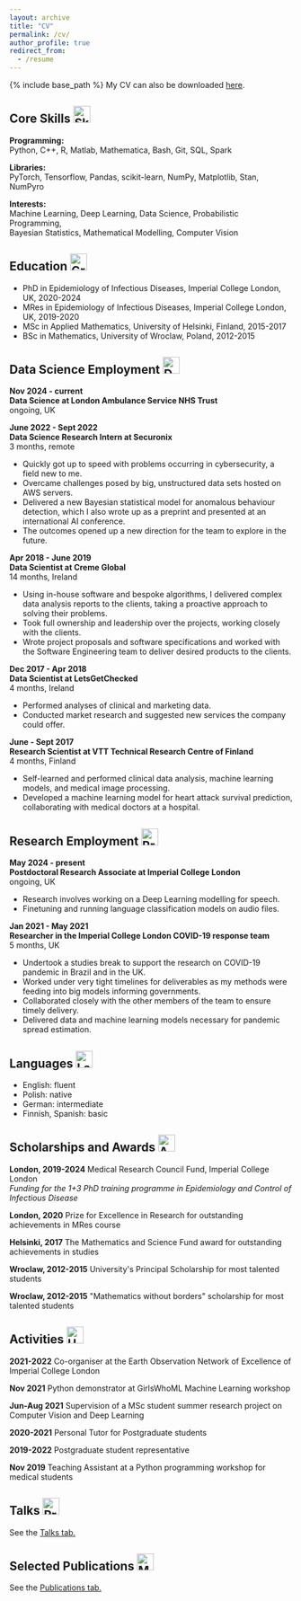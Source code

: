 ```yaml
---
layout: archive
title: "CV"
permalink: /cv/
author_profile: true
redirect_from:
  - /resume
---
```


{% include base_path %}
My CV can also be downloaded [here](https://ihawryluk.github.io/files/cv_hawryluk_23062024.pdf).


## Core Skills <img src="https://img.icons8.com/?size=100&id=k4pDhxkT8V6A&format=png&color=000000" width="30" height="30" alt="Skills"/>

**Programming:**  
Python, C++, R, Matlab, Mathematica, Bash, Git, SQL, Spark

**Libraries:**  
PyTorch, Tensorflow, Pandas, scikit-learn, NumPy, Matplotlib, Stan, NumPyro

**Interests:**  
Machine Learning, Deep Learning, Data Science, Probabilistic Programming,  
Bayesian Statistics, Mathematical Modelling, Computer Vision


## Education <img src="https://img.icons8.com/?size=100&id=23318&format=png&color=000000" width="30" height="30" alt="Graduate"/>

* PhD in Epidemiology of Infectious Diseases, Imperial College London, UK, 2020-2024
* MRes in Epidemiology of Infectious Diseases, Imperial College London, UK, 2019-2020
* MSc in Applied Mathematics, University of Helsinki, Finland, 2015-2017
* BSc in Mathematics, University of Wroclaw, Poland, 2012-2015



## Data Science Employment <img src="https://img.icons8.com/?size=100&id=JQbiuA6flrXj&format=png&color=000000" width="30" height="30" alt="Data Scientist"/>

**Nov 2024 - current**  
**Data Science at London Ambulance Service NHS Trust**  
ongoing, UK

**June 2022 - Sept 2022**  
**Data Science Research Intern at Securonix**  
3 months, remote  
- Quickly got up to speed with problems occurring in cybersecurity, a field new to me.  
- Overcame challenges posed by big, unstructured data sets hosted on AWS servers.  
- Delivered a new Bayesian statistical model for anomalous behaviour detection, which I also wrote up as a preprint and presented at an international AI conference.  
- The outcomes opened up a new direction for the team to explore in the future.  

**Apr 2018 - June 2019**  
**Data Scientist at Creme Global**  
14 months, Ireland  
- Using in-house software and bespoke algorithms, I delivered complex data analysis reports to the clients, taking a proactive approach to solving their problems.  
- Took full ownership and leadership over the projects, working closely with the clients.  
- Wrote project proposals and software specifications and worked with the Software Engineering team to deliver desired products to the clients.  

**Dec 2017 - Apr 2018**  
**Data Scientist at LetsGetChecked**  
4 months, Ireland  
- Performed analyses of clinical and marketing data.  
- Conducted market research and suggested new services the company could offer.  

**June - Sept 2017**  
**Research Scientist at VTT Technical Research Centre of Finland**  
4 months, Finland  
- Self-learned and performed clinical data analysis, machine learning models, and medical image processing.  
- Developed a machine learning model for heart attack survival prediction, collaborating with medical doctors at a hospital.  



## Research Employment <img src="https://img.icons8.com/?size=100&id=n0X3RRyAOlyK&format=png&color=000000" width="30" height="30" alt="Programmer Female"/>

**May 2024 - present**  
**Postdoctoral Research Associate at Imperial College London**  
ongoing, UK  
- Research involves working on a Deep Learning modelling for speech.  
- Finetuning and running language classification models on audio files.  

**Jan 2021 - May 2021**  
**Researcher in the Imperial College London COVID-19 response team**  
5 months, UK  
- Undertook a studies break to support the research on COVID-19 pandemic in Brazil and in the UK.  
- Worked under very tight timelines for deliverables as my methods were feeding into big models informing governments.  
- Collaborated closely with the other members of the team to ensure timely delivery.  
- Delivered data and machine learning models necessary for pandemic spread estimation.  


## Languages <img src="https://img.icons8.com/?size=100&id=10lwQw8Al1lP&format=png&color=000000" width="30" height="30" alt="Languages"/>

- English: fluent
- Polish: native
- German: intermediate
- Finnish, Spanish: basic


## Scholarships and Awards <img src="https://img.icons8.com/?size=100&id=mvh2IUZr5AXR&format=png&color=000000" width="30" height="30" alt="Awards"/>

**London, 2019-2024**  Medical Research Council Fund, Imperial College London  
*Funding for the 1+3 PhD training programme in Epidemiology and Control of Infectious Disease*

**London, 2020**  Prize for Excellence in Research for outstanding achievements in MRes course

**Helsinki, 2017**  The Mathematics and Science Fund award for outstanding achievements in studies

**Wroclaw, 2012-2015**  University's Principal Scholarship for most talented students

**Wroclaw, 2012-2015**  "Mathematics without borders" scholarship for most talented students



## Activities <img src="https://img.icons8.com/?size=100&id=71188&format=png&color=000000" width="30" height="30" alt="University"/>

**2021-2022**  Co-organiser at the Earth Observation Network of Excellence of Imperial College London

**Nov 2021**  Python demonstrator at GirlsWhoML Machine Learning workshop

**Jun-Aug 2021**  Supervision of a MSc student summer research project on Computer Vision and Deep Learning

**2020-2021**  Personal Tutor for Postgraduate students

**2019-2022**  Postgraduate student representative

**Nov 2019**  Teaching Assistant at a Python programming workshop for medical students


  
## Talks <img src="https://img.icons8.com/?size=100&id=b3pmakv2kPti&format=png&color=000000" width="30" height="30" alt="Presentation"/>

See the [Talks tab.](https://ihawryluk.github.io/talks/)

<!-- **May 2024**  
Machine Learning and Global Health network meeting (talk)

**May 2023**  
ICLR ML for Global Health workshop (poster)

**Feb 2023**  
AAAI Artificial Intelligence for Cybersecurity workshop (talk)

**Nov 2022**  
American Society of Tropical Medicine and Hygiene conference (poster)  
Science: Polish Perspectives 2022 conference (poster)  
European Space Agency: ML for Earth Observation workshop (poster)

**July 2021**  
Uncertainty in Artificial Intelligence conference (talk)

**May 2021**  
Science: Polish Perspectives 2021 conference (talk) -->

  
## Selected Publications <img src="https://img.icons8.com/?size=100&id=NdcRE4GyXwnl&format=png&color=000000" width="30" height="30" alt="Magazine"/>

See the [Publications tab.](https://ihawryluk.github.io/publications/)

<!-- 1. I. Hawryluk et al. Inference of COVID-19 epidemiological distributions from Brazilian hospital data. *Journal of The Royal Society Interface*, 17(172):20200596, 2020. [URL](https://doi.org/10.1098/rsif.2020.0596)

2. I. Hawryluk et al. Gaussian Process Nowcasting: Application to COVID-19 Mortality Reporting. *UAI 2021. PLMR*, 2021. [URL](https://proceedings.mlr.press/v161/hawryluk21a.html)

3. I. Hawryluk et al. Application of referenced thermodynamic integration to Bayesian model selection. *PLOS ONE*, 18(8):1–16, 08 2023. [URL](https://doi.org/10.1371/journal.pone.0289889)

4. I. Hawryluk et al. Peer-group Behaviour Analytics of Windows Authentications Events Using Hierarchical Bayesian Modelling. *arXiv preprint*, 2022. [URL](https://arxiv.org/abs/2209.09769)

5. A. Brizzi, C. Whittaker, L. M. Servo, I. Hawryluk, et al. Spatial and temporal fluctuations in COVID-19 fatality rates in Brazilian hospitals. *Nature Medicine*, 28, 2022. [URL](https://doi.org/10.1038/s41591-022-01807-1)

6. H. Wilde, T. Mellan, I. Hawryluk, et al. The association between mechanical ventilator compatible bed occupancy and mortality risk in intensive care patients with COVID-19: a national retrospective cohort study. *BMC Medicine*, 2021. [URL](https://doi.org/10.1186/s12916-021-02096-0)

 -->
  
